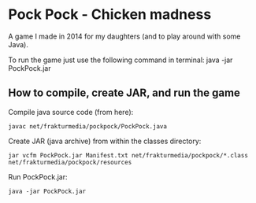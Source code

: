 # Pock Pock - Chicken madness

A game I made in 2014 for my daughters (and to play around with some Java).

To run the game just use the following command in terminal:
    java -jar PockPock.jar

## How to compile, create JAR, and run the game

Compile java source code (from here):

    javac net/frakturmedia/pockpock/PockPock.java

Create JAR (java archive) from within the classes directory:

    jar vcfm PockPock.jar Manifest.txt net/frakturmedia/pockpock/*.class net/frakturmedia/pockpock/resources

Run PockPock.jar:

    java -jar PockPock.jar

